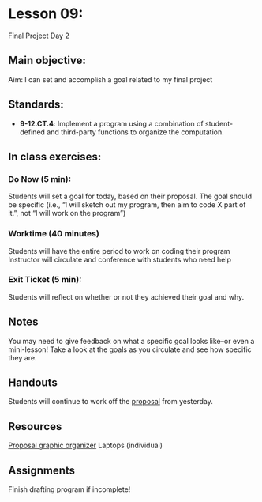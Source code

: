 # Lesson 09:
Final Project Day 2

## Main objective:
Aim: I can set and accomplish a goal related to my final project

## Standards:
+ **9-12.CT.4**: Implement a program using a combination of student-defined and third-party functions to organize the computation.

## In class exercises:

### Do Now (5 min):
Students will set a goal for today, based on their proposal. The goal should be specific (i.e., “I will sketch out my program, then aim to code X part of it.”, not “I will work on the program”)  

### Worktime (40 minutes)
Students will have the entire period to work on coding their program
Instructor will circulate and conference with students who need help

### Exit Ticket (5 min):
Students will reflect on whether or not they achieved their goal and why.

## Notes
You may need to give feedback on what a specific goal looks like–or even a mini-lesson! Take a look at the goals as you circulate and see how specific they are.

## Handouts
Students will continue to work off the [proposal](https://docs.google.com/document/d/1yo1G15HpPLDc6-1LqWQXLAtEa51gPWYY4XGdlLe6rgs/edit) from yesterday.

## Resources
[Proposal graphic organizer](https://docs.google.com/document/d/1yo1G15HpPLDc6-1LqWQXLAtEa51gPWYY4XGdlLe6rgs/edit)
Laptops (individual)

## Assignments
Finish drafting program if incomplete!
